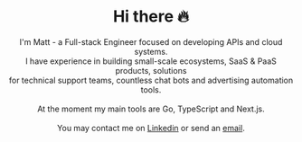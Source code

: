 <h1 align=center>Hi there 🔥</h1>

<p align=center>
I'm Matt - a Full-stack Engineer focused on developing APIs and cloud systems.
<br>
I have experience in building small-scale ecosystems, SaaS & PaaS products, solutions
<br>
for technical support teams, countless chat bots and advertising automation tools.
<br><br>
At the moment my main tools are Go, TypeScript and Next.js.
<br><br>
You may contact me on <a href="https://www.linkedin.com/in/matt-exvi/">Linkedin</a> or send an <a href="mailto:dev.ex.vi@gmail.com">email<a/>.
</p>
  
